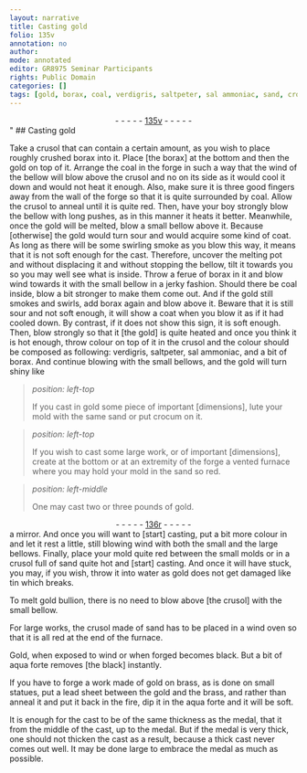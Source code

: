 ```yaml
---
layout: narrative
title: Casting gold
folio: 135v
annotation: no
author:
mode: annotated
editor: GR8975 Seminar Participants
rights: Public Domain
categories: []
tags: [gold, borax, coal, verdigris, saltpeter, sal ammoniac, sand, crocum, Gold, aqua forte, brass, lead]
---
```


 <div class="folio" align="center">- - - - - <a href="http://gallica.bnf.fr/ark:/12148/btv1b10500001g/f276.item.r=" target="_blank">135v</a> - - - - - </div>" 
## Casting <span class="material">gold</span>

 
 Take a <span class="tool">crusol</span> that can contain a certain amount, as you wish to place roughly crushed <span class="material">borax</span> into it. Place [the borax] at the bottom and then the <span class="material">gold</span> on top of it. Arrange the <span class="material">coal</span> in the forge in such a way that the wind of the bellow will blow above the <span class="tool">crusol</span> and no on its side as it would cool it down and would not heat it enough. Also, make sure it is three good fingers away from the wall of the forge so that it is quite surrounded by coal. Allow the <span class="tool">crusol</span> to anneal until it is quite red. Then, have your boy strongly blow the bellow with long pushes, as in this manner it heats it better. Meanwhile, once the <span class="material">gold</span> will be melted, blow a small bellow above it. Because [otherwise] the <span class="material">gold</span> would turn sour and would acquire some kind of coat. As long as there will be some swirling smoke as you blow this way, it means that it is not soft enough for the cast. Therefore, uncover the melting pot and without displacing it and without stopping the bellow, tilt it towards you so you may well see what is inside. Throw a ferue of <span class="material">borax</span> in it and blow wind towards it with the small bellow in a jerky fashion. Should there be <span class="material">coal</span> inside, blow a bit stronger to make them come out. And if the <span class="material">gold</span> still smokes and swirls, add <span class="material">borax</span> again and blow above it. Beware that it is still sour and not soft enough, it will show a coat when you blow it as if it had cooled down. By contrast, if it does not show this sign, it is soft enough. Then, blow strongly so that it [the gold] is quite heated and once you think it is hot enough, throw colour on top of it in the <span class="tool">crusol</span> and the colour should be composed as following: <span class="material">verdigris</span>, <span class="material">saltpeter</span>, <span class="material">sal ammoniac</span>, and a bit of borax. And continue blowing with the small bellows, and the <span class="material">gold</span> will turn shiny like 
 
> *position: left-top*
> 
> If you cast in <span class="material">gold</span> some piece of important [dimensions], lute your mold with the same <span class="material">sand</span> or put <span class="material">crocum</span> on it. 
 
> *position: left-top*
> 
> If you wish to cast some large work, or of important [dimensions], create at the bottom or at an extremity of the forge a vented furnace where you may hold your mold in the <span class="material">sand</span> so red. 
 
> *position: left-middle*
> 
> One may cast two or three <span class="unit">pounds</span> of <span class="material">gold</span>. 
 <div class="folio" align="center">- - - - - <a href="http://gallica.bnf.fr/ark:/12148/btv1b10500001g/f277.item.r=" target="_blank">136r</a> - - - - - </div> 
 a mirror. And once you will want to [start] casting, put a bit more colour in and let it rest a little, still blowing wind with both the small and the large bellows. Finally, place your mold quite red between the small molds or in a <span class="tool">crusol</span> full of <span class="material">sand</span> quite hot and [start] casting. And once it will have stuck, you may, if you wish, throw it into water as <span class="material">gold</span> does not get damaged like tin which breaks. 
 
 To melt <span class="material">gold</span> bullion, there is no need to blow above [the crusol] with the small bellow. 
 
 For large works, the <span class="tool">crusol</span> made of <span class="material">sand</span> has to be placed in a wind oven so that it is all red at the end of the furnace. 
 
 <span class="material">Gold</span>, when exposed to wind or when forged becomes black. But a bit of <span class="material">aqua forte</span> removes [the black] instantly. 
 
 If you have to forge a work made of <span class="material">gold</span> on <span class="material">brass</span>, as is done on small statues, put a <span class="material">lead</span> sheet between the <span class="material">gold</span> and the <span class="material">brass</span>, and rather than anneal it and put it back in the fire, dip it in the <span class="material">aqua forte</span> and it will be soft. 
 
 It is enough for the cast to be of the same thickness as the medal, that it from the middle of the cast, up to the medal. But if the medal is very thick, one should not thicken the cast as a result, because a thick cast never comes out well. It may be done large to embrace the medal as much as possible. 
 